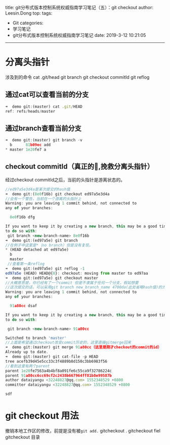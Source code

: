 
title: git分布式版本控制系统权威指南学习笔记（五）：git checkout
author: Leesin.Dong
top: 
tags:
  - Git
categories:
  - 学习笔记
  - git分布式版本控制系统权威指南学习笔记
date: 2019-3-12 10:21:05

---

# 分离头指针
涉及到的命令
cat .git/head
git branch 
git checkout commitId
git reflog
## 通过cat可以查看当前的分支
```js
➜  demo git:(master) cat .git/HEAD
ref: refs/heads/master
```
## 通过branch查看当前分支
```js
➜  demo git:(master) git branch -v
  b      81b09ec add
* master 1e20fe7 a
```
## checkout commitId（真正的🌰,挽救分离头指针）
经过checkout commitId之后，当前的头指针是游离状态的。
```js
//ed97a5e3d4a是某次提交的hash值
➜  demo git:(8e0f16b) git checkout ed97a5e3d4a
//会有一个警告，当前在一个游离的头指针上
Warning: you are leaving 1 commit behind, not connected to
any of your branches:

  8e0f16b dfg

If you want to keep it by creating a new branch, this may be a good time
to do so with:
 git branch <new-branch-name> 8e0f16b
➜  demo git:(ed97a5e) git branch
//在例子中这里是*（no branch）但是没有复现。
* (HEAD detached at ed97a5e)
  b
  master
 //查看第一条reflog
➜  demo git:(ed97a5e) git reflog -1
ed97a5e (HEAD) HEAD@{0}: checkout: moving from master to ed97aa
➜  demo git:(ed97a5e) git checkout master
//大概意思是，你已经有了一个commit 但是不隶属于任何一个分支，假如想要
//这次提交的话，可以采用git branch new_branch_name 4700da(此处省略hash值)的方式。
Warning: you are leaving 1 commit behind, not connected to
any of your branches:

  91a80cc dsaf

If you want to keep it by creating a new branch, this may be a good time
to do so with:

 git branch <new-branch-name> 91a80cc

Switched to branch 'master'
//上面是希望通过checkout改变commit历史的，这里直接gitmerge回来
➜  demo git:(master) git merge 91a80cc（这里是刚才checkout的commit的id）
Already up to date.
➜  demo git:(master) git cat-file -p HEAD
tree acefb39d45e5cc33c3f4889b0d150c3bb6983f56
//看到这里有两个parent
parent 1e20fe7563a4b4bf8a091fe6c55ca9f32786224c
parent 91a80cc6cc69cf2c2438b667964ff81b8e99587b
author dataiyangu <32248827@qq.com> 1552348529 +0800
committer dataiyangu <32248827@qq.com> 1552348529 +0800

sdf
```

# git checkout 用法
撤销本地工作区的修改，前提是没有被`git add.`
gitcheckout .
gitcheckout fiel
gitcheckout 目录

